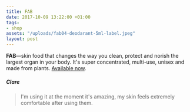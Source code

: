 ```yaml
---
title: FAB
date: 2017-10-09 13:22:00 +01:00
tags:
- shop
assets: "/uploads/fab04-deodarant-5ml-label.jpeg"
layout: post
---
```


**FAB**—skin food that changes the way you clean, protect and norish the largest organ in your body. It's super concentrated, multi-use, unisex and made from plants. [Available now](https://yomojo.co.uk/skinfood).

##### Clare
> I'm using it at the moment it's amazing, my skin feels extremely comfortable after using them.